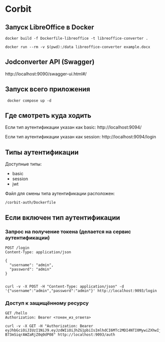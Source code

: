 # Corbit

## Запуск LibreOffice в Docker
```shell
docker build -f Dockerfile-libreoffice -t libreoffice-converter .

docker run --rm -v $(pwd):/data libreoffice-converter example.docx
```


## Jodconverter API (Swagger)
http://localhost:9090/swagger-ui.html#/


## Запуск всего приложения
```shell
 docker compose up -d
```


## Где смотреть куда ходить
Если тип аутентификации указан как basic:
http://localhost:9094/

Если тип аутентификации указан как session:
http://localhost:9094/login


## Типы аутентификации
Доступные типы:
- basic
- session
- jwt

Файл для смены типа аутентификации расположен:

`/corbit-auth/Dockerfile`


## Если включен тип аутентификации <jwt>

### Запрос на получение токена (делается на сервис аутентификации)
```shell
POST /login
Content-Type: application/json

{
  "username": "admin",
  "password": "admin"
}


curl -v -X POST -H "Content-Type: application/json" -d '{"username":"admin","password":"admin"}' http://localhost:9093/login
```

### Доступ к защищённому ресурсу
```shell
GET /hello
Authorization: Bearer <токен_из_ответа>

curl -v -X GET -H "Authorization: Bearer eyJhbGciOiJIUzI1NiJ9.eyJzdWIiOiJhZG1pbiIsImlhdCI6MTc2MDI4NTI0MywiZXhwIjoxNzYwMjg1ODQzfQ.hYTTMsVT_2zBqNEZREcI-B73mSiqrAWZaRjZ0q0dP08" http://localhost:9093/auth
```